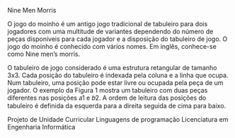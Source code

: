 Nine Men Morris

O jogo do moinho é um antigo jogo tradicional de tabuleiro para dois jogadores com uma
multitude de variantes dependendo do número de peças disponíveis para cada jogador e a
disposição do tabuleiro de jogo. O jogo do moinho é conhecido com vários nomes. Em inglês,
conhece-se como Nine men’s morris.


O tabuleiro de jogo considerado é uma estrutura retangular de tamanho 3x3. Cada posição
do tabuleiro é indexada pela coluna e a linha que ocupa. Num tabuleiro, uma posição pode
estar livre ou ocupada pela peça de um jogador. O exemplo da Figura 1 mostra um tabuleiro
com duas peças diferentes nas posições 𝑎1 e 𝑏2. A ordem de leitura das posições do tabuleiro
é definida da esquerda para a direita seguida de cima para baixo.

Projeto de Unidade Curricular Linguagens de programação
Licenciatura em Engenharia Informática